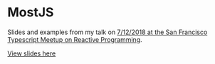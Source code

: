 # MostJS

Slides and examples from my talk on [7/12/2018 at the San Francisco Typescript Meetup on Reactive Programming](https://www.meetup.com/San-Francisco-TypeScript-Meetup/events/247485656/).

[View slides here](https://cdn.rawgit.com/briancavalier/mostjs-sf-ts-7-12-2018-examples/f0db1a812ef81b35178f7245172957bfc38c2be4/slides/assets/player/KeynoteDHTMLPlayer.html#0)
